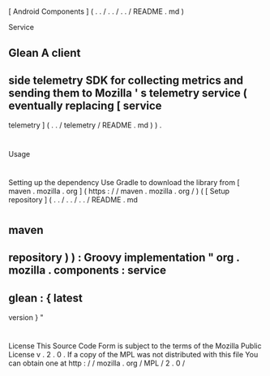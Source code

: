 #
[
Android
Components
]
(
.
.
/
.
.
/
.
.
/
README
.
md
)
>
Service
>
Glean
A
client
-
side
telemetry
SDK
for
collecting
metrics
and
sending
them
to
Mozilla
'
s
telemetry
service
(
eventually
replacing
[
service
-
telemetry
]
(
.
.
/
telemetry
/
README
.
md
)
)
.
#
#
Usage
#
#
#
Setting
up
the
dependency
Use
Gradle
to
download
the
library
from
[
maven
.
mozilla
.
org
]
(
https
:
/
/
maven
.
mozilla
.
org
/
)
(
[
Setup
repository
]
(
.
.
/
.
.
/
.
.
/
README
.
md
#
maven
-
repository
)
)
:
Groovy
implementation
"
org
.
mozilla
.
components
:
service
-
glean
:
{
latest
-
version
}
"
#
#
License
This
Source
Code
Form
is
subject
to
the
terms
of
the
Mozilla
Public
License
v
.
2
.
0
.
If
a
copy
of
the
MPL
was
not
distributed
with
this
file
You
can
obtain
one
at
http
:
/
/
mozilla
.
org
/
MPL
/
2
.
0
/
